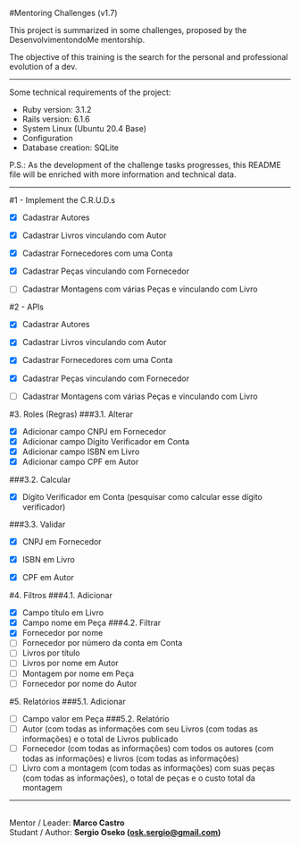 #Mentoring Challenges (v1.7)

This project is summarized in some challenges, proposed by the DesenvolvimentondoMe mentorship. 

The objective of this training is the search for the personal and professional evolution of a dev.

---

Some technical requirements of the project:

* Ruby version: 3.1.2
* Rails version: 6.1.6
* System Linux (Ubuntu 20.4 Base)
* Configuration
* Database creation: SQLite

P.S.: As the development of the challenge tasks progresses, this README file will be enriched with more information and technical data.

----

#1 - Implement the C.R.U.D.s
  - [X] Cadastrar Autores
  - [X] Cadastrar Livros vinculando com Autor
  - [X] Cadastrar Fornecedores com uma Conta
  - [X] Cadastrar Peças vinculando com Fornecedor
  - [ ] Cadastrar Montagens com várias Peças e vinculando com Livro


#2 - APIs
  - [X] Cadastrar Autores
  - [X] Cadastrar Livros vinculando com Autor
  - [X] Cadastrar Fornecedores com uma Conta
  - [X] Cadastrar Peças vinculando com Fornecedor
  - [ ] Cadastrar Montagens com várias Peças e vinculando com Livro


#3. Roles (Regras)
###3.1. Alterar
  - [X] Adicionar campo CNPJ em Fornecedor
  - [X] Adicionar campo Dígito Verificador em Conta
  - [X] Adicionar campo ISBN em Livro
  - [X] Adicionar campo CPF em Autor

###3.2. Calcular
  - [X] Dígito Verificador em Conta (pesquisar como calcular esse dígito verificador)

###3.3. Validar
  - [X] CNPJ em Fornecedor
  - [X] ISBN em Livro
  - [X] CPF em Autor


#4. Filtros
###4.1. Adicionar
  - [X] Campo título em Livro
  - [X] Campo nome em Peça
###4.2. Filtrar
  - [X] Fornecedor por nome
  - [ ] Fornecedor por número da conta em Conta
  - [ ] Livros por título
  - [ ] Livros por nome em Autor
  - [ ] Montagem por nome em Peça
  - [ ] Fornecedor por nome do Autor

#5. Relatórios
###5.1. Adicionar
  - [ ] Campo valor em Peça
###5.2. Relatório
  - [ ] Autor (com todas as informações com seu Livros (com todas as informações) e o total de Livros publicado
  - [ ] Fornecedor (com todas as informações) com todos os autores (com todas as informações) e livros (com todas as informações)
  - [ ] Livro com a montagem (com todas as informações) com suas peças (com todas as
   informações), o total de peças e o custo total da montagem

---

<br>Mentor / Leader: <strong>Marco Castro</strong>
<br>Studant / Author: <strong>Sergio Oseko (osk.sergio@gmail.com)</strong>
